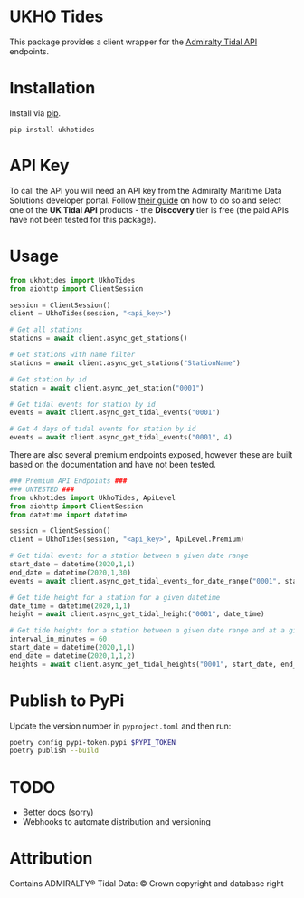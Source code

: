 # UKHO Tides

This package provides a client wrapper for the [Admiralty Tidal API](https://admiraltyapi.portal.azure-api.net/) endpoints.

# Installation

Install via [pip](https://pypi.org/project/ukhotides/).

```
pip install ukhotides
```

# API Key

To call the API you will need an API key from the Admiralty Maritime Data Solutions developer portal. Follow [their guide](https://admiraltyapi.portal.azure-api.net/docs/startup) on how to do so and select one of the **UK Tidal API** products - the **Discovery** tier is free (the paid APIs have not been tested for this package).

# Usage

```python
from ukhotides import UkhoTides
from aiohttp import ClientSession

session = ClientSession()
client = UkhoTides(session, "<api_key>")

# Get all stations
stations = await client.async_get_stations()

# Get stations with name filter
stations = await client.async_get_stations("StationName")

# Get station by id
station = await client.async_get_station("0001")

# Get tidal events for station by id
events = await client.async_get_tidal_events("0001")

# Get 4 days of tidal events for station by id
events = await client.async_get_tidal_events("0001", 4)
```

There are also several premium endpoints exposed, however these are built based on the documentation and have not been tested.

```python
### Premium API Endpoints ###
### UNTESTED ###
from ukhotides import UkhoTides, ApiLevel
from aiohttp import ClientSession
from datetime import datetime

session = ClientSession()
client = UkhoTides(session, "<api_key>", ApiLevel.Premium)

# Get tidal events for a station between a given date range
start_date = datetime(2020,1,1)
end_date = datetime(2020,1,30)
events = await client.async_get_tidal_events_for_date_range("0001", start_date, end_date)

# Get tide height for a station for a given datetime
date_time = datetime(2020,1,1)
height = await client.async_get_tidal_height("0001", date_time)

# Get tide heights for a station between a given date range and at a given interval
interval_in_minutes = 60
start_date = datetime(2020,1,1)
end_date = datetime(2020,1,1,2)
heights = await client.async_get_tidal_heights("0001", start_date, end_date, interval_in_minutes)
```

# Publish to PyPi

Update the version number in `pyproject.toml` and then run:

```sh
poetry config pypi-token.pypi $PYPI_TOKEN
poetry publish --build
```

# TODO

- Better docs (sorry)
- Webhooks to automate distribution and versioning

# Attribution

Contains ADMIRALTY® Tidal Data: © Crown copyright and database right
